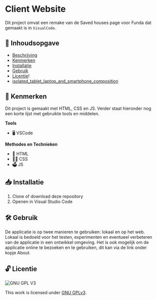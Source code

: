 # Client Website


Dit project omvat een remake van de Saved houses page voor Funda dat gemaakt is in `VisualCode`.

## 📖 Inhoudsopgave

  * [Beschrijving](#beschrijving)
  * [Kenmerken](#kenmerken)
  * [Installatie](#installatie)
  * [Gebruik](#gebruik)
  * [Licentie](#licentie)!
  * [isolated_tablet_laptop_and_smartphone_composition](https://github.com/yassirog/the-client-website/assets/144006281/114b0fe8-1b68-428d-8d61-8be58a76a052)


## 💎 Kenmerken

Dit project is gemaakt met HTML, CSS en JS. Verder staat hieronder nog een korte lijst met gebruikte tools en middelen.

**Tools**

- 🖥️ VSCode

**Methodes en Technieken**

- 🚀 HTML
- 💅🏼 CSS
- 🗳️ JS

## 📥 Installatie

1. Clone of download deze repository
2. Openen in Visual Studio Code

## 🛠️ Gebruik

De applicatie is op twee manieren te gebruiken: lokaal en op het web. Lokaal is bedoeld voor het testen, experimenten en eventueel verbeteren van de applicatie in een ontwikkel omgeving. Het is ook mogelijk om de applicatie online te bezoeken en te gebruiken, dit kan via de link onder kopje About.

## 🔓 Licentie

![GNU GPL V3](https://www.gnu.org/graphics/gplv3-127x51.png)

This work is licensed under [GNU GPLv3](./LICENSE).
